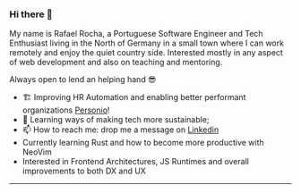 ### Hi there 👋

My name is Rafael Rocha, a Portuguese Software Engineer and Tech Enthusiast living in the North of Germany in a small town where I can work remotely and enjoy the quiet country side.
Interested mostly in any aspect of web development and also on teaching and mentoring.

Always open to lend an helping hand 😎

- 🏗️ Improving HR Automation and enabling better performant organizations [Personio](https://www.personio.com/hr/hr-software/?ads_adid=132400864262&ads_cmpid=16734950874&ads_creative=590729885227&ads_matchtype=e&ads_network=g&ads_targetid=kwd-308865887453&ttv=2&utm_campaign=S_UK_EN_BRA_CORE&utm_medium=ppc&utm_source=adwords&utm_term=personio&gclid=Cj0KCQjw8amWBhCYARIsADqZJoVoT4NhdI0riKF1PCdg8-ECd9iIHgHbdVzEsV5ixyd5SaMQ1Nr4IS8aAvgXEALw_wcB)!
- 🌱 Learning ways of making tech more sustainable;
- 📫 How to reach me: drop me a message on [Linkedin](https://www.linkedin.com/in/rafael-rocha91/)
- Currently learning Rust and how to become more productive with NeoVim
- Interested in Frontend Architectures, JS Runtimes and overall improvements to both DX and UX
---
